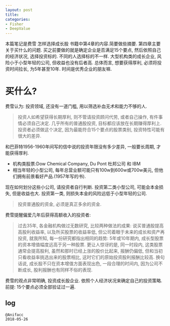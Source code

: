 ```yaml
---
layout: post
title: 
categories:
- Fisher
- DeepValue
---
```

本篇笔记是费雪 怎样选择成长股 书籍中第4章的内容.简要做些摘要. 第四章主要关于买什么的问题. 买之前要做的就是确定企业是否满足15个要点, 然后依照自己的经济状况, 选择投资标的. 不同的人选择标的不一样. 大型机构类的成长企业, 风险小于小型年轻的公司, 但收益也没有后者高. 总体而言, 想要获得厚利, 必须将投资时间拉长, 为5年甚至10年. 时间是优秀企业的朋友嘛.

# 买什么?

费雪认为: 投资领域, 还没有一道门槛, 用以筛选补血无术和能力不够的人.

> 投资人如希望获得长期厚利, 则不管请投资顾问代劳, 或者自己操作, 有件事情必须自己决定. 几乎所有的普通股投资, 目标都应该放在长期赚得厚利上. 投资者必须做这个决定, 因为最能符合15个要点的股票类别, 投资特性可能有很大的差异.

和巴菲特1956-1960年间写的信中说的投资年限没有多少差异, 一般要长周期, 才能获得厚利. 

- 机构类股票:Dow Chemical Company, Du Pont 杜邦公司 和 IBM
- 相当年轻的小型公司, 每年总营业额可能只有100w到600w或700w美元, 但他们拥有前景看好产品.(1957年写的书). 

现在如何划分这些小公司, 请投资者自行判断. 投资第二类小型公司, 可能会本金损失, 但是收益也大. 投资第一类, 则损失本金的风险远低于小型年轻的公司.

> 投资普通股的资金, 必须是真正多余的资金.

费雪提醒偏爱几年后获得高额收入的投资者:

> 过去35年, 各金融机构做过无数研究, 比较两种做法的成果: 说买普通股提高高股利收益率, 以及所买股票的收益率低, 但公司着眼于未来的成长和资产再投资, 就我所知, 每一份研究都指出相同的趋势: 5年或10年期内, 成长型股票的资本增值幅度远高于另一种股票. 更让人惊讶的是, 同一时段内, 这类股票通常会提高股利, 虽然和那时已经上涨的股价比起来, 报酬仍偏低, 但和当初只看收益率挑选出来的股票相比, 这时它们的原始投资股利报酬比较高. 换句话说, 成长股不只在资本增值方面表现出色, 一段合理的时间内, 因为公司不断成长, 股利报酬也有同样不俗的表现.

费雪的观点非常明确, 投资成长股企业. 依照个人经济状况来确定自己的投资策略. 前提: 15个要点必须全部验证过一遍.

## log

```
@Anifacc
2018-05-26
```
